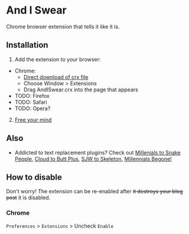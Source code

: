 # And I Swear

Chrome browser extension that tells it like it is.

## Installation

1. Add the extension to your browser:
  - Chrome:
    - [Direct download of crx file](https://github.com/shawncothran/and-i-swear/blob/master/AndISwear.crx?raw=true)
    - Choose Window > Extensions
    - Drag AndISwear.crx into the page that appears
  - TODO: Firefox
  - TODO: Safari
  - TODO: Opera?
2. [Free your mind](https://www.google.com/search?q=politics)

## Also

- Addicted to text replacement plugins? Check out [Millenials to Snake People](https://chrome.google.com/webstore/detail/millennials-to-snake-peop/jhkibealmjkbkafogihpeidfcgnigmlf), [Cloud to Butt Plus](https://chrome.google.com/webstore/detail/cloud-to-butt-plus/apmlngnhgbnjpajelfkmabhkfapgnoai?hl=en), [SJW to Skeleton](https://chrome.google.com/webstore/detail/sjw-to-skeleton/kckodmjikeoncekpplppkkcjolofmacc?hl=en), [Millennials Begone!](https://chrome.google.com/webstore/detail/millennials-begone/dlgjecnejicmpdknhangcbeahbgipolf?hl=en)

## How to disable

Don't worry! The extension can be re-enabled after ~~it destroys your blog post~~ it is disabled.

### Chrome

`Preferences` > `Extensions` > Uncheck `Enable`
